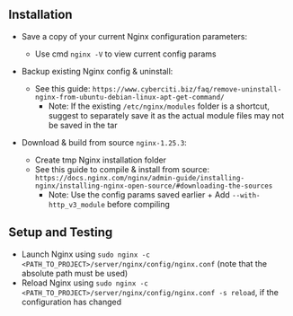 ## Installation

- Save a copy of your current Nginx configuration parameters:
    - Use cmd `nginx -V` to view current config params

- Backup existing Nginx config & uninstall:
    - See this guide: `https://www.cyberciti.biz/faq/remove-uninstall-nginx-from-ubuntu-debian-linux-apt-get-command/`
        - Note: If the existing `/etc/nginx/modules` folder is a shortcut, suggest to separately save it as the actual module files may not be saved in the tar

- Download & build from source `nginx-1.25.3`:
    - Create tmp Nginx installation folder
    - See this guide to compile & install from source: `https://docs.nginx.com/nginx/admin-guide/installing-nginx/installing-nginx-open-source/#downloading-the-sources`
        - Note: Use the config params saved earlier + Add `--with-http_v3_module` before compiling

## Setup and Testing

- Launch Nginx using `sudo nginx -c <PATH_TO_PROJECT>/server/nginx/config/nginx.conf` (note that the absolute path must be used)
- Reload Nginx using `sudo nginx -c <PATH_TO_PROJECT>/server/nginx/config/nginx.conf -s reload`, if the configuration has changed

